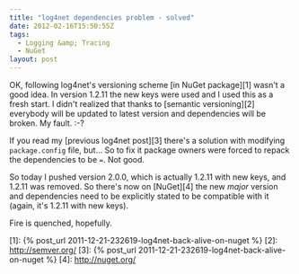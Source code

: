 ```yaml
---
title: "log4net dependencies problem - solved"
date: 2012-02-16T15:50:55Z
tags:
  - Logging &amp; Tracing
  - NuGet
layout: post
---
```

OK, following log4net's versioning scheme [in NuGet package][1] wasn't a good idea. In version 1.2.11 the new keys were used and I used this as a fresh start. I didn't realized that thanks to [semantic versioning][2] everybody will be updated to latest version and dependencies will be broken. My fault. :-?

If you read my [previous log4net post][3] there's a solution with modifying `package.config` file, but... So to fix it package owners were forced to repack the dependencies to be `=`. Not good.

So today I pushed version 2.0.0, which is actually 1.2.11 with new keys, and 1.2.11 was removed. So there's now on [NuGet][4] the new _major_ version and dependencies need to be explicitly stated to be compatible with it (again, it's 1.2.11 with new keys).

Fire is quenched, hopefully.

[1]: {% post_url 2011-12-21-232619-log4net-back-alive-on-nuget %}
[2]: http://semver.org/
[3]: {% post_url 2011-12-21-232619-log4net-back-alive-on-nuget %}
[4]: http://nuget.org/